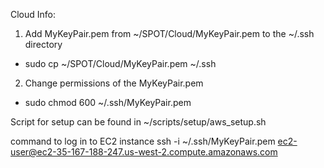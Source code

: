 Cloud Info:

1. Add MyKeyPair.pem from ~/SPOT/Cloud/MyKeyPair.pem to the ~/.ssh directory 
  - sudo cp ~/SPOT/Cloud/MyKeyPair.pem ~/.ssh
2. Change permissions of the MyKeyPair.pem
  - sudo chmod 600 ~/.ssh/MyKeyPair.pem

Script for setup can be found in ~/scripts/setup/aws_setup.sh

command to log in to EC2 instance
   ssh -i ~/.ssh/MyKeyPair.pem ec2-user@ec2-35-167-188-247.us-west-2.compute.amazonaws.com

